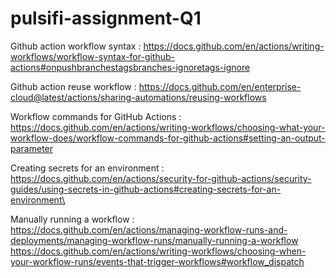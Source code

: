# pulsifi-assignment-Q1
Github action workflow syntax : https://docs.github.com/en/actions/writing-workflows/workflow-syntax-for-github-actions#onpushbranchestagsbranches-ignoretags-ignore

Github action reuse workflow : https://docs.github.com/en/enterprise-cloud@latest/actions/sharing-automations/reusing-workflows

Workflow commands for GitHub Actions : https://docs.github.com/en/actions/writing-workflows/choosing-what-your-workflow-does/workflow-commands-for-github-actions#setting-an-output-parameter

Creating secrets for an environment : https://docs.github.com/en/actions/security-for-github-actions/security-guides/using-secrets-in-github-actions#creating-secrets-for-an-environment\

Manually running a workflow : https://docs.github.com/en/actions/managing-workflow-runs-and-deployments/managing-workflow-runs/manually-running-a-workflow 
https://docs.github.com/en/actions/writing-workflows/choosing-when-your-workflow-runs/events-that-trigger-workflows#workflow_dispatch